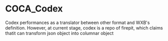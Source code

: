 # COCA_Codex

Codex performances as a translator between other format and WXB's definition. 
However, at current stage, codex is a repo of firepit, which claims thatit can transform json object into columnar object

